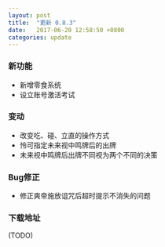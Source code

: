```yaml
---
layout: post
title:  "更新 0.8.3"
date:   2017-06-20 12:58:50 +0800
categories: update
---
```


### 新功能

- 新增零食系统
- 设立账号激活考试

### 变动

- 改变吃、碰、立直的操作方式
- 怜可指定未来视中鸣牌后的出牌
- 未来视中鸣牌后出牌不同视为两个不同的决策

### Bug修正

- 修正爽帝施放诅咒后超时提示不消失的问题

### 下载地址

(TODO)

